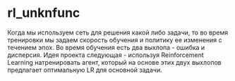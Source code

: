 # rl_unknfunc

Когда мы используем сеть для решения какой либо задачи, то во время тренировки мы задаем скорость обучения и политику ее изменения с течением эпох.
Во время обучения есть два выхлопа - ошибка и дисперсия. Идея проекта следующая - используя Reinforcement Learning натренировать агент, который на основе этих двух выхлопов предлагает оптимальную LR для основной задачи.
